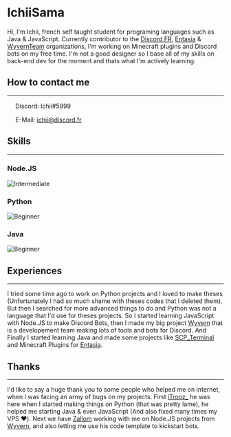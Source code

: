 # IchiiSama
Hi, I'm Ichii, french self taught student for programing languages such as Java & JavaScript. Currently contributor to the [Discord FR](https://github.com/discordfr), [Entasia](https://github.com/EntasiaOfficiel) & [WyvernTeam](https://github.com/WyvernTeam) organizations, I'm working on Minecraft plugins and Discord bots on my free time. I'm not a good designer so I base all of my skills on back-end dev for the moment and thats what I'm actively learning.

## How to contact me
--------------------
<img src="https://simpleicons.org/icons/discord.svg" height="15px"> Discord: Ichii#5999

<img src="https://simpleicons.org/icons/gmail.svg" height=15px> E-Mail: ichii@discord.fr

## Skills
---------
### Node.JS
![Intermediate](https://progress-bar.dev/30?title=Intermediate&width=420)
### Python
![Beginner](https://progress-bar.dev/10?title=Beginner%20%20%20%20&width=420)
### Java
![Beginner](https://progress-bar.dev/15?title=Beginner%20%20%20%20&width=420)


## Experiences
--------------
I tried some time ago to work on Python projects and I loved to make theses (Unfortunately I had so much shame with theses codes that I deleted them). But then I searched for more advanced things to do and Python was not a language that I'd use for theses projects. So I started learning JavaScript with Node.JS to make Discord Bots, then I made my big project [Wyvern](https://github.com/WyvernTeam) that is a developement team making lots of tools and bots for Discord. And Finally I started learning Java and made some projects like [SCP_Terminal](https://github.com/IchiiSama/SCP_Terminal) and Minecraft Plugins for [Entasia](https://github.com/EntasiaOfficiel).

## Thanks
---------
I'd like to say a huge thank you to some people who helped me on internet, when I was facing an army of bugs on my projects. First [iTrooz_](https://github.com/iTrooz) he was here when I started making things on Python (that was pretty lame), he helped me starting Java & even JavaScript (And also fixed many times my VPS ❤️). Next we have [Zallom](https://github.com/Zallom) working with me on Node.JS projects from [Wyvern](https://github.com/WyvernTeam), and also letting me use his code template to kickstart bots.
